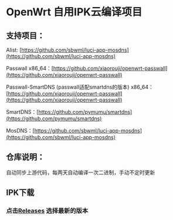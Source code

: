 # OpenWrt 自用IPK云编译项目

## 支持项目：

Alist: [https://github.com/sbwml/luci-app-mosdns](https://github.com/sbwml/luci-app-mosdns)

Passwall x86_64：[https://github.com/xiaorouji/openwrt-passwall](https://github.com/xiaorouji/openwrt-passwall)

Passwall-SmartDNS (passwall适配smartdns的版本) x86_64：[https://github.com/xiaorouji/openwrt-passwall](https://github.com/xiaorouji/openwrt-passwall)

SmartDNS：[https://github.com/pymumu/smartdns](https://github.com/pymumu/smartdns)

MosDNS：[https://github.com/sbwml/luci-app-mosdns](https://github.com/sbwml/luci-app-mosdns)

## 仓库说明：

自动同步上游代码，每两天自动编译一次二进制，手动不定时更新

## IPK下载
### 点击[Releases](https://github.com/uixsj/openwrt-ipk/releases) 选择最新的版本
